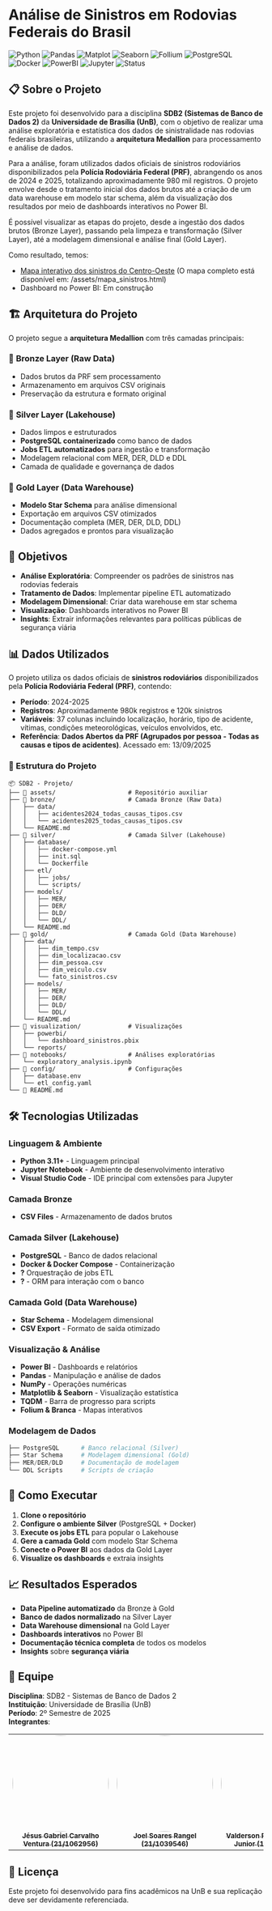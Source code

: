 # Análise de Sinistros em Rodovias Federais do Brasil

![Python](https://img.shields.io/badge/python-v3.11+-blue.svg)
![Pandas](https://img.shields.io/badge/pandas-analysis-green.svg)
![Matplot](https://img.shields.io/badge/matplotlib-analysis-green.svg)
![Seaborn](https://img.shields.io/badge/seaborn-analysis-green.svg)
![Follium](https://img.shields.io/badge/follium-map-green.svg)
![PostgreSQL](https://img.shields.io/badge/postgresql-database-blue.svg)
![Docker](https://img.shields.io/badge/docker-containerized-blue.svg)
![PowerBI](https://img.shields.io/badge/powerbi-visualization-yellow.svg)
![Jupyter](https://img.shields.io/badge/jupyter-notebook-orange.svg)
![Status](https://img.shields.io/badge/status-em%20desenvolvimento-yellow.svg)
<!-- ![Status](https://img.shields.io/badge/status-concluido-green.svg) -->

## 📋 Sobre o Projeto

Este projeto foi desenvolvido para a disciplina **SDB2 (Sistemas de Banco de Dados 2)** da **Universidade de Brasília (UnB)**, com o objetivo de realizar uma análise exploratória e estatística dos dados de sinistralidade nas rodovias federais brasileiras, utilizando a **arquitetura Medallion** para processamento e análise de dados.

Para a análise, foram utilizados dados oficiais de sinistros rodoviários disponibilizados pela **Polícia Rodoviária Federal (PRF)**, abrangendo os anos de 2024 e 2025, totalizando aproximadamente 980 mil registros. O projeto envolve desde o tratamento inicial dos dados brutos até a criação de um data warehouse em modelo star schema, além da visualização dos resultados por meio de dashboards interativos no Power BI.

É possível visualizar as etapas do projeto, desde a ingestão dos dados brutos (Bronze Layer), passando pela limpeza e transformação (Silver Layer), até a modelagem dimensional e análise final (Gold Layer).

Como resultado, temos:

- [Mapa interativo dos sinistros do Centro-Oeste](https://yagoas.github.io/SinistrosPRF/assets/sinistros_centro_oeste.html) (O mapa completo está disponível em: /assets/mapa_sinistros.html)
- Dashboard no Power BI: Em construção
  <!-- ![Dashboard Power BI](../assets/dashboard_powerbi) -->


## 🏗️ Arquitetura do Projeto

O projeto segue a **arquitetura Medallion** com três camadas principais:

### 🥉 **Bronze Layer (Raw Data)**
- Dados brutos da PRF sem processamento
- Armazenamento em arquivos CSV originais
- Preservação da estrutura e formato original

### 🥈 **Silver Layer (Lakehouse)**
- Dados limpos e estruturados
- **PostgreSQL containerizado** como banco de dados
- **Jobs ETL automatizados** para ingestão e transformação
- Modelagem relacional com MER, DER, DLD e DDL
- Camada de qualidade e governança de dados

### 🥇 **Gold Layer (Data Warehouse)**
- **Modelo Star Schema** para análise dimensional
- Exportação em arquivos CSV otimizados
- Documentação completa (MER, DER, DLD, DDL)
- Dados agregados e prontos para visualização

## 🎯 Objetivos

- **Análise Exploratória**: Compreender os padrões de sinistros nas rodovias federais
- **Tratamento de Dados**: Implementar pipeline ETL automatizado
- **Modelagem Dimensional**: Criar data warehouse em star schema
- **Visualização**: Dashboards interativos no Power BI
- **Insights**: Extrair informações relevantes para políticas públicas de segurança viária

## 📊 Dados Utilizados

O projeto utiliza os dados oficiais de **sinistros rodoviários** disponibilizados pela **Polícia Rodoviária Federal (PRF)**, contendo:

- **Período**: 2024-2025
- **Registros**: Aproximadamente 980k registros e 120k sinistros
- **Variáveis**: 37 colunas incluindo localização, horário, tipo de acidente, vítimas, condições meteorológicas, veículos envolvidos, etc.
- **Referência**: <a ref="https://www.gov.br/prf/pt-br/acesso-a-informacao/dados-abertos/dados-abertos-da-prf"><b>Dados Abertos da PRF (Agrupados por pessoa - Todas as causas e tipos de acidentes)</b></a>. Acessado em: 13/09/2025

### 📁 Estrutura do Projeto

```
📦 SDB2 - Projeto/
├── 📂 assets/                    # Repositório auxiliar
├── 📂 bronze/                    # Camada Bronze (Raw Data)
│   ├── data/
│   │   ├── acidentes2024_todas_causas_tipos.csv
│   │   └── acidentes2025_todas_causas_tipos.csv
│   └── README.md
├── 📂 silver/                    # Camada Silver (Lakehouse)
│   ├── database/
│   │   ├── docker-compose.yml
│   │   ├── init.sql
│   │   └── Dockerfile
│   ├── etl/
│   │   ├── jobs/
│   │   └── scripts/
│   ├── models/
│   │   ├── MER/
│   │   ├── DER/
│   │   ├── DLD/
│   │   └── DDL/
│   └── README.md
├── 📂 gold/                      # Camada Gold (Data Warehouse)
│   ├── data/
│   │   ├── dim_tempo.csv
│   │   ├── dim_localizacao.csv
│   │   ├── dim_pessoa.csv
│   │   ├── dim_veiculo.csv
│   │   └── fato_sinistros.csv
│   ├── models/
│   │   ├── MER/
│   │   ├── DER/
│   │   ├── DLD/
│   │   └── DDL/
│   └── README.md
├── 📂 visualization/             # Visualizações
│   ├── powerbi/
│   │   └── dashboard_sinistros.pbix
│   └── reports/
├── 📂 notebooks/                 # Análises exploratórias
│   └── exploratory_analysis.ipynb
├── 📂 config/                    # Configurações
│   ├── database.env
│   └── etl_config.yaml
└── 📄 README.md
```

## 🛠️ Tecnologias Utilizadas

### **Linguagem & Ambiente**
- **Python 3.11+** - Linguagem principal
- **Jupyter Notebook** - Ambiente de desenvolvimento interativo
- **Visual Studio Code** - IDE principal com extensões para Jupyter

### **Camada Bronze**
- **CSV Files** - Armazenamento de dados brutos

### **Camada Silver (Lakehouse)**
- **PostgreSQL** - Banco de dados relacional
- **Docker & Docker Compose** - Containerização
- **?** Orquestração de jobs ETL
- **?** - ORM para interação com o banco

### **Camada Gold (Data Warehouse)**
- **Star Schema** - Modelagem dimensional
- **CSV Export** - Formato de saída otimizado

### **Visualização & Análise**
- **Power BI** - Dashboards e relatórios
- **Pandas** - Manipulação e análise de dados
- **NumPy** - Operações numéricas
- **Matplotlib & Seaborn** - Visualização estatística
- **TQDM** - Barra de progresso para scripts
- **Folium & Branca** - Mapas interativos

### **Modelagem de Dados**
```python
├── PostgreSQL      # Banco relacional (Silver)
├── Star Schema     # Modelagem dimensional (Gold)
├── MER/DER/DLD     # Documentação de modelagem
└── DDL Scripts     # Scripts de criação
```

## 🚀 Como Executar

1. **Clone o repositório**
2. **Configure o ambiente Silver** (PostgreSQL + Docker)
3. **Execute os jobs ETL** para popular o Lakehouse
4. **Gere a camada Gold** com modelo Star Schema
5. **Conecte o Power BI** aos dados da Gold Layer
6. **Visualize os dashboards** e extraia insights

## 📈 Resultados Esperados

- **Data Pipeline automatizado** da Bronze à Gold
- **Banco de dados normalizado** na Silver Layer
- **Data Warehouse dimensional** na Gold Layer
- **Dashboards interativos** no Power BI
- **Documentação técnica completa** de todos os modelos
- **Insights** sobre **segurança viária**

## 👥 Equipe

**Disciplina**: SDB2 - Sistemas de Banco de Dados 2  
**Instituição**: Universidade de Brasília (UnB)  
**Período**: 2º Semestre de 2025  
**Integrantes**:
<div align="center">
<table>
  <tr>
    <td align="center">
      <a href="https://github.com/USER">
        <img style="border-radius: 50%;" src="https://github.com/USER.png" width="190px;" alt=""/>
        <br /><sub><b>Jésus Gabriel Carvalho Ventura (21/1062956)</b></sub>
      </a>
    </td>
    <td align="center">
      <a href="https://github.com/USER">
        <img style="border-radius: 50%;" src="https://github.com/USER.png" width="190px;" alt=""/>
        <br /><sub><b>Joel Soares Rangel (21/1039546)</b></sub>
      </a>
    </td>
    <td align="center">
      <a href="https://github.com/valdersonjr">
        <img style="border-radius: 50%;" src="https://github.com/valdersonjr.png" width="190px;" alt=""/>
        <br /><sub><b>Valderson Pontes da Silva Junior (19/0020521)</b></sub>
      </a>
    </td>
    <td align="center">
      <a href="https://github.com/Yagoas">
        <img style="border-radius: 50%;" src="https://github.com/Yagoas.png" width="190px;" alt=""/>
        <br /><sub><b>Yago Amin Santos (19/0101091)</b></sub>
      </a>
    </td>
  </tr>
</table>
</div>

## 📝 Licença
Este projeto foi desenvolvido para fins acadêmicos na UnB e sua replicação deve ser devidamente referenciada.